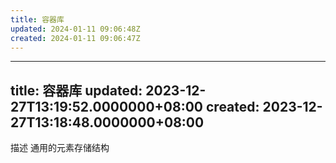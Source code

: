 ```yaml
---
title: 容器库
updated: 2024-01-11 09:06:48Z
created: 2024-01-11 09:06:47Z
---
```


---
title: 容器库
updated: 2023-12-27T13:19:52.0000000+08:00
created: 2023-12-27T13:18:48.0000000+08:00
---

描述
通用的元素存储结构

